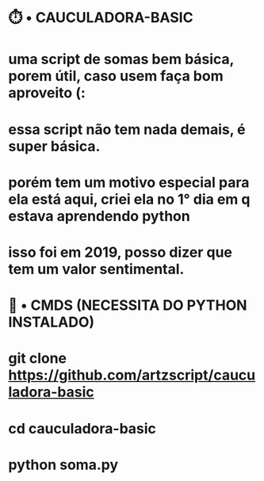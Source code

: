 # ⏱️ • CAUCULADORA-BASIC
# uma script de somas bem básica, porem útil, caso usem faça bom aproveito (:

# essa script não tem nada demais, é super básica. 
# porém tem um motivo especial para ela está aqui, criei ela no 1° dia em q estava aprendendo python
# isso foi em 2019, posso dizer que tem um valor sentimental.

# 📌 • CMDS (NECESSITA DO PYTHON INSTALADO) 

# git clone https://github.com/artzscript/cauculadora-basic
# cd cauculadora-basic 
# python soma.py
